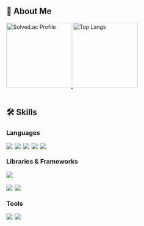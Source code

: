 ## 👋 About Me

<div>
  <a href="https://solved.ac/devgochan">
    <img height="170" src="http://mazassumnida.wtf/api/generate_badge?boj=devgochan" alt="Solved.ac Profile"/>
  </a>
  
  <img height="170" src="https://github-readme-stats.vercel.app/api/top-langs/?username=DevGochan&layout=compact" alt="Top Langs"/>
</div>

<br/>

## 🛠 Skills

### Languages

<div style="display: flex; gap: 6px;">
    <img src="https://img.shields.io/badge/html5-E34F26?style=for-the-badge&logo=html5&logoColor=white">
    <img src="https://img.shields.io/badge/css-1572B6?style=for-the-badge&logo=css3&logoColor=white">
    <img src="https://img.shields.io/badge/javascript-F7DF1E?style=for-the-badge&logo=javascript&logoColor=black">
<!--     <img src="https://img.shields.io/badge/Typescript-3178C6?style=for-the-badge&logo=Typescript&logoColor=white"/> -->
<!--     <img src="https://img.shields.io/badge/java-007396?style=for-the-badge&logo=java&logoColor=white"> -->
    <img src="https://img.shields.io/badge/python-3776AB?style=for-the-badge&logo=python&logoColor=white">
    <img src="https://img.shields.io/badge/C++-00599C?style=for-the-badge&logo=C%2B%2B&logoColor=white"/>
</div>

### Libraries & Frameworks

<div style="display: flex; gap: 6px; flex-direction: column;">
  <div style="display: flex; gap: 6px;">
    <img src="https://img.shields.io/badge/react-61DAFB?style=for-the-badge&logo=react&logoColor=black">
<!--     <img src="https://img.shields.io/badge/Next-000000?style=for-the-badge&logo=Next.js&logoColor=white"/> -->
<!--     <img src="https://img.shields.io/badge/Tailwind-06B6D4?style=for-the-badge&logo=Tailwind CSS&logoColor=white"/> -->
  </div>
  <div style="display: flex; gap: 6px;">
<!--     <img src="https://img.shields.io/badge/React Native-61DAFB?style=for-the-badge&logo=React&logoColor=black"/> -->
<!--     <img src="https://img.shields.io/badge/Flutter-02569B?style=for-the-badge&logo=flutter&logoColor=white"/> -->
<!--     <img src="https://img.shields.io/badge/Android Native-3DDC84?style=for-the-badge&logo=android&logoColor=white"/> -->
  </div>
  <div style="display: flex; gap: 6px;">
<!--     <img src="https://img.shields.io/badge/Express-000000?style=for-the-badge&logo=Express&logoColor=white"/> -->
<!--     <img src="https://img.shields.io/badge/django-092E20?style=for-the-badge&logo=django&logoColor=white"/> -->
  </div>
  <div style="display: flex; gap: 6px;">
    <img src="https://img.shields.io/badge/mysql-4479A1?style=for-the-badge&logo=mysql&logoColor=white">
    <img src="https://img.shields.io/badge/mariaDB-003545?style=for-the-badge&logo=mariaDB&logoColor=white">
  </div>

</div>

### Tools

<div style="display: flex; gap: 6px;">
  <img src="https://img.shields.io/badge/git-F05032?style=for-the-badge&logo=git&logoColor=white">
  <img src="https://img.shields.io/badge/AMAZON AWS-232F3E?style=for-the-badge&logo=amazonaws&logoColor=white"/>
<!--   <img src="https://img.shields.io/badge/slack-4A154B?style=for-the-badge&logo=slack&logoColor=white"> -->
<!--   <img src="https://img.shields.io/badge/Postman-FF6C37?style=for-the-badge&logo=Postman&logoColor=white"/> -->
</div>

<!--
**DevGochan/DevGochan** is a ✨ _special_ ✨ repository because its `README.md` (this file) appears on your GitHub profile.

Here are some ideas to get you started:

- 🔭 I’m currently working on ...
- 🌱 I’m currently learning ...
- 👯 I’m looking to collaborate on ...
- 🤔 I’m looking for help with ...
- 💬 Ask me about ...
- 📫 How to reach me: ...
- 😄 Pronouns: ...
- ⚡ Fun fact: ...
-->
